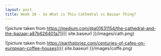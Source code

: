 ```yaml
---
layout: post
title: Week 10 - So What is This Cathedral vs Bazaar Thing?
---
```


![picture taken from https://medium.com/@a01631154/the-cathedral-and-the-bazaar-a87b626401a7]({{ site.baseurl }}/images/cath.png)



![picture taken from https://earthstoriez.com/centuries-of-cafes-on-european-coffee-houses]({{ site.baseurl }}/images/coffe.png)